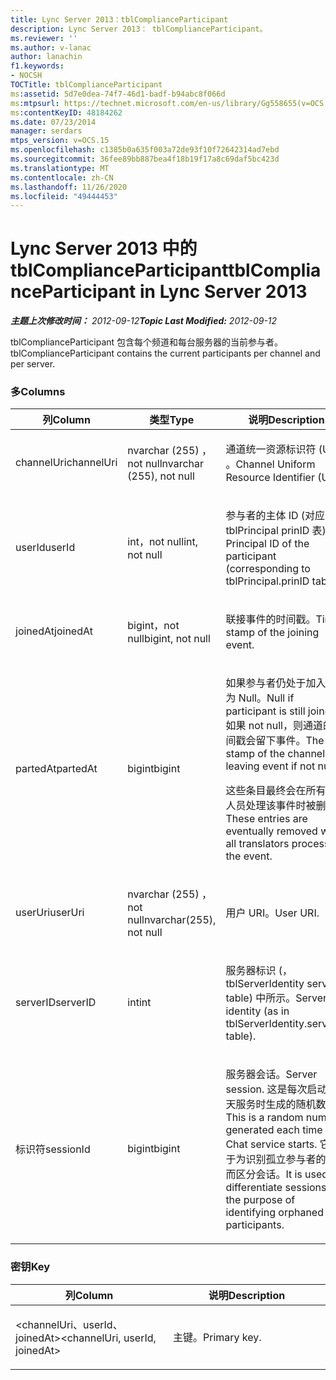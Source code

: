 ```yaml
---
title: Lync Server 2013：tblComplianceParticipant
description: Lync Server 2013： tblComplianceParticipant。
ms.reviewer: ''
ms.author: v-lanac
author: lanachin
f1.keywords:
- NOCSH
TOCTitle: tblComplianceParticipant
ms:assetid: 5d7e0dea-74f7-46d1-badf-b94abc8f066d
ms:mtpsurl: https://technet.microsoft.com/en-us/library/Gg558655(v=OCS.15)
ms:contentKeyID: 48184262
ms.date: 07/23/2014
manager: serdars
mtps_version: v=OCS.15
ms.openlocfilehash: c1385b0a635f003a72de93f10f72642314ad7ebd
ms.sourcegitcommit: 36fee89bb887bea4f18b19f17a8c69daf5bc423d
ms.translationtype: MT
ms.contentlocale: zh-CN
ms.lasthandoff: 11/26/2020
ms.locfileid: "49444453"
---
```

# <a name="tblcomplianceparticipant-in-lync-server-2013"></a><span data-ttu-id="4b6da-103">Lync Server 2013 中的 tblComplianceParticipant</span><span class="sxs-lookup"><span data-stu-id="4b6da-103">tblComplianceParticipant in Lync Server 2013</span></span>

<div data-xmlns="http://www.w3.org/1999/xhtml">

<div class="topic" data-xmlns="http://www.w3.org/1999/xhtml" data-msxsl="urn:schemas-microsoft-com:xslt" data-cs="https://msdn.microsoft.com/">

<div data-asp="https://msdn2.microsoft.com/asp">



</div>

<div id="mainSection">

<div id="mainBody"><span data-ttu-id="4b6da-104">

<span> </span></span><span class="sxs-lookup"><span data-stu-id="4b6da-104">

<span> </span></span></span>

<span data-ttu-id="4b6da-105">_**主题上次修改时间：** 2012-09-12_</span><span class="sxs-lookup"><span data-stu-id="4b6da-105">_**Topic Last Modified:** 2012-09-12_</span></span>

<span data-ttu-id="4b6da-106">tblComplianceParticipant 包含每个频道和每台服务器的当前参与者。</span><span class="sxs-lookup"><span data-stu-id="4b6da-106">tblComplianceParticipant contains the current participants per channel and per server.</span></span>

### <a name="columns"></a><span data-ttu-id="4b6da-107">多</span><span class="sxs-lookup"><span data-stu-id="4b6da-107">Columns</span></span>

<table>
<colgroup>
<col style="width: 33%" />
<col style="width: 33%" />
<col style="width: 33%" />
</colgroup>
<thead>
<tr class="header">
<th><span data-ttu-id="4b6da-108">列</span><span class="sxs-lookup"><span data-stu-id="4b6da-108">Column</span></span></th>
<th><span data-ttu-id="4b6da-109">类型</span><span class="sxs-lookup"><span data-stu-id="4b6da-109">Type</span></span></th>
<th><span data-ttu-id="4b6da-110">说明</span><span class="sxs-lookup"><span data-stu-id="4b6da-110">Description</span></span></th>
</tr>
</thead>
<tbody>
<tr class="odd">
<td><p><span data-ttu-id="4b6da-111">channelUri</span><span class="sxs-lookup"><span data-stu-id="4b6da-111">channelUri</span></span></p></td>
<td><p><span data-ttu-id="4b6da-112">nvarchar (255) ，not null</span><span class="sxs-lookup"><span data-stu-id="4b6da-112">nvarchar (255), not null</span></span></p></td>
<td><p><span data-ttu-id="4b6da-113">通道统一资源标识符 (URI) 。</span><span class="sxs-lookup"><span data-stu-id="4b6da-113">Channel Uniform Resource Identifier (URI).</span></span></p></td>
</tr>
<tr class="even">
<td><p><span data-ttu-id="4b6da-114">userId</span><span class="sxs-lookup"><span data-stu-id="4b6da-114">userId</span></span></p></td>
<td><p><span data-ttu-id="4b6da-115">int，not null</span><span class="sxs-lookup"><span data-stu-id="4b6da-115">int, not null</span></span></p></td>
<td><p><span data-ttu-id="4b6da-116">参与者的主体 ID (对应于 tblPrincipal prinID 表) 。</span><span class="sxs-lookup"><span data-stu-id="4b6da-116">Principal ID of the participant (corresponding to tblPrincipal.prinID table).</span></span></p></td>
</tr>
<tr class="odd">
<td><p><span data-ttu-id="4b6da-117">joinedAt</span><span class="sxs-lookup"><span data-stu-id="4b6da-117">joinedAt</span></span></p></td>
<td><p><span data-ttu-id="4b6da-118">bigint，not null</span><span class="sxs-lookup"><span data-stu-id="4b6da-118">bigint, not null</span></span></p></td>
<td><p><span data-ttu-id="4b6da-119">联接事件的时间戳。</span><span class="sxs-lookup"><span data-stu-id="4b6da-119">Time stamp of the joining event.</span></span></p></td>
</tr>
<tr class="even">
<td><p><span data-ttu-id="4b6da-120">partedAt</span><span class="sxs-lookup"><span data-stu-id="4b6da-120">partedAt</span></span></p></td>
<td><p><span data-ttu-id="4b6da-121">bigint</span><span class="sxs-lookup"><span data-stu-id="4b6da-121">bigint</span></span></p></td>
<td><p><span data-ttu-id="4b6da-122">如果参与者仍处于加入，则为 Null。</span><span class="sxs-lookup"><span data-stu-id="4b6da-122">Null if participant is still joined.</span></span> <span data-ttu-id="4b6da-123">如果 not null，则通道的时间戳会留下事件。</span><span class="sxs-lookup"><span data-stu-id="4b6da-123">The time stamp of the channel leaving event if not null.</span></span></p>
<p><span data-ttu-id="4b6da-124">这些条目最终会在所有翻译人员处理该事件时被删除。</span><span class="sxs-lookup"><span data-stu-id="4b6da-124">These entries are eventually removed when all translators process the event.</span></span></p></td>
</tr>
<tr class="odd">
<td><p><span data-ttu-id="4b6da-125">userUri</span><span class="sxs-lookup"><span data-stu-id="4b6da-125">userUri</span></span></p></td>
<td><p><span data-ttu-id="4b6da-126">nvarchar (255) ，not null</span><span class="sxs-lookup"><span data-stu-id="4b6da-126">nvarchar(255), not null</span></span></p></td>
<td><p><span data-ttu-id="4b6da-127">用户 URI。</span><span class="sxs-lookup"><span data-stu-id="4b6da-127">User URI.</span></span></p></td>
</tr>
<tr class="even">
<td><p><span data-ttu-id="4b6da-128">serverID</span><span class="sxs-lookup"><span data-stu-id="4b6da-128">serverID</span></span></p></td>
<td><p><span data-ttu-id="4b6da-129">int</span><span class="sxs-lookup"><span data-stu-id="4b6da-129">int</span></span></p></td>
<td><p><span data-ttu-id="4b6da-130">服务器标识 (，tblServerIdentity serverID table) 中所示。</span><span class="sxs-lookup"><span data-stu-id="4b6da-130">Server identity (as in tblServerIdentity.serverID table).</span></span></p></td>
</tr>
<tr class="odd">
<td><p><span data-ttu-id="4b6da-131">标识符</span><span class="sxs-lookup"><span data-stu-id="4b6da-131">sessionId</span></span></p></td>
<td><p><span data-ttu-id="4b6da-132">bigint</span><span class="sxs-lookup"><span data-stu-id="4b6da-132">bigint</span></span></p></td>
<td><p><span data-ttu-id="4b6da-133">服务器会话。</span><span class="sxs-lookup"><span data-stu-id="4b6da-133">Server session.</span></span> <span data-ttu-id="4b6da-134">这是每次启动聊天服务时生成的随机数字。</span><span class="sxs-lookup"><span data-stu-id="4b6da-134">This is a random number generated each time a Chat service starts.</span></span> <span data-ttu-id="4b6da-135">它用于为识别孤立参与者的目的而区分会话。</span><span class="sxs-lookup"><span data-stu-id="4b6da-135">It is used to differentiate sessions for the purpose of identifying orphaned participants.</span></span></p></td>
</tr>
</tbody>
</table>


### <a name="key"></a><span data-ttu-id="4b6da-136">密钥</span><span class="sxs-lookup"><span data-stu-id="4b6da-136">Key</span></span>

<table>
<colgroup>
<col style="width: 50%" />
<col style="width: 50%" />
</colgroup>
<thead>
<tr class="header">
<th><span data-ttu-id="4b6da-137">列</span><span class="sxs-lookup"><span data-stu-id="4b6da-137">Column</span></span></th>
<th><span data-ttu-id="4b6da-138">说明</span><span class="sxs-lookup"><span data-stu-id="4b6da-138">Description</span></span></th>
</tr>
</thead>
<tbody>
<tr class="odd">
<td><p><span data-ttu-id="4b6da-139">&lt;channelUri、userId、joinedAt&gt;</span><span class="sxs-lookup"><span data-stu-id="4b6da-139">&lt;channelUri, userId, joinedAt&gt;</span></span></p></td>
<td><p><span data-ttu-id="4b6da-140">主键。</span><span class="sxs-lookup"><span data-stu-id="4b6da-140">Primary key.</span></span></p></td>
</tr>
</tbody>
</table><span data-ttu-id="4b6da-141">


</div>

<span> </span>

</div>

</div>

</span><span class="sxs-lookup"><span data-stu-id="4b6da-141">


</div>

<span> </span>

</div>

</div>

</span></span></div>

